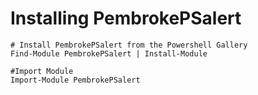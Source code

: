 # Installing PembrokePSalert

    # Install PembrokePSalert from the Powershell Gallery
    Find-Module PembrokePSalert | Install-Module

    #Import Module
    Import-Module PembrokePSalert
